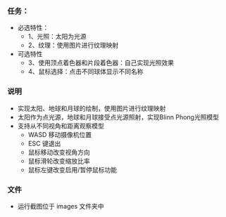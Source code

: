 ### 任务：

- 必选特性：
    - 1、光照：太阳为光源
    - 2、纹理：使用图片进行纹理映射
- 可选特性
    - 3、使用顶点着色器和片段着色器：自己实现光照效果
    - 4、鼠标选择：点击不同球体显示不同名称
### 说明

- 实现太阳、地球和月球的绘制，使用图片进行纹理映射
- 太阳作为点光源，地球和月球接受点光源照射，实现Blinn Phong光照模型
- 支持从不同视角和距离观察模型
    - WASD 移动摄像机位置
    - ESC 键退出
    - 鼠标移动改变视角方向
    - 鼠标滑轮改变缩放比率
    - 鼠标左键改变启用/暂停鼠标功能

### 文件

- 运行截图位于 images 文件夹中